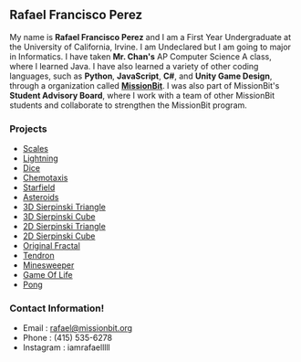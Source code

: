 ## Rafael Francisco Perez

My name is **Rafael Francisco Perez** and I am a First Year Undergraduate at the University of California, Irvine. I am Undeclared but I am going to major in Informatics. I have taken **Mr. Chan's** AP Computer Science A class, where I learned Java. I have also learned a variety of other coding languages, such as **Python**, **JavaScript**, **C#**, and **Unity Game Design**, through a organization called [**MissionBit**](https://www.missionbit.org/). I was also part of MissionBit's **Student Advisory Board**, where I work with a team of other MissionBit students and collaborate to strengthen the MissionBit program.



### Projects

- [Scales](https://iamrafaelllll.github.io/Scales/)
- [Lightning](https://iamrafaelllll.github.io/Lightning/)
- [Dice](https://iamrafaelllll.github.io/Dice/)
- [Chemotaxis](https://iamrafaelllll.github.io/Chemotaxis/)
- [Starfield](https://iamrafaelllll.github.io/Starfield/)
- [Asteroids](https://iamrafaelllll.github.io/AsteroidsGame/)
- [3D Sierpinski Triangle](https://iamrafaelllll.github.io/3DSierpinskiPyramid/)
- [3D Sierpinski Cube](https://iamrafaelllll.github.io/3DSierpinskiCube/)
- [2D Sierpinski Triangle](https://iamrafaelllll.github.io/2DSierpinskiTriangle/)
- [2D Sierpinski Cube](https://iamrafaelllll.github.io/2DSierpinskiCarpet/)
- [Original Fractal](https://iamrafaelllll.github.io/OriginalFractal/)
- [Tendron](https://iamrafaelllll.github.io/Tendron/)
- [Minesweeper](https://iamrafaelllll.github.io/Minesweeper/)
- [Game Of Life](https://iamrafaelllll.github.io/GameOfLife/)
- [Pong](https://iamrafaelllll.github.io/MissionBitJavaWorkshopPong/)

### Contact Information!

 - Email : rafael@missionbit.org
 - Phone : (415) 535-6278
 - Instagram : iamrafaelllll

